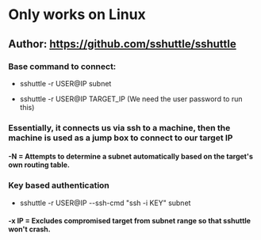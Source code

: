 # Only works on Linux

## Author: https://github.com/sshuttle/sshuttle

### Base command to connect:

 - sshuttle -r USER@IP subnet

 - sshuttle -r USER@IP TARGET_IP (We need the user password to run this)

### Essentially, it connects us via ssh to a machine, then the machine is used as a jump box to connect to our target IP

#### -N = Attempts to determine a subnet automatically based on the target's own routing table.

### Key based authentication

 - sshuttle -r USER@IP --ssh-cmd "ssh -i KEY" subnet

#### -x IP = Excludes compromised target from subnet range so that sshuttle won't crash.

